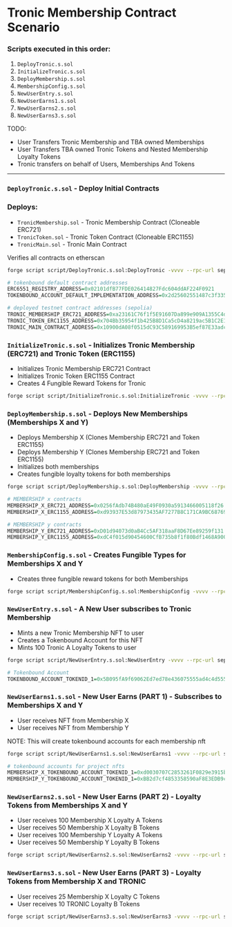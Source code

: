# Tronic Membership Contract Scenario

### Scripts executed in this order:

1. `DeployTronic.s.sol`
2. `InitializeTronic.s.sol`
3. `DeployMembership.s.sol`
4. `MembershipConfig.s.sol`
5. `NewUserEntry.s.sol`
6. `NewUserEarns1.s.sol`
7. `NewUserEarns2.s.sol`
8. `NewUserEarns3.s.sol`

TODO:

- User Transfers Tronic Membership and TBA owned Memberships
- User Transfers TBA owned Tronic Tokens and Nested Membership Loyalty Tokens
- Tronic transfers on behalf of Users, Memberships And Tokens

---

### `DeployTronic.s.sol` - Deploy Initial Contracts

### Deploys:

- `TronicMembership.sol` - Tronic Membership Contract (Cloneable ERC721)
- `TronicToken.sol` - Tronic Token Contract (Cloneable ERC1155)
- `TronicMain.sol` - Tronic Main Contract

Verifies all contracts on etherscan

```bash
forge script script/DeployTronic.s.sol:DeployTronic -vvvv --rpc-url sepolia --broadcast --verify
```

```r
# tokenbound default contract addresses
ERC6551_REGISTRY_ADDRESS=0x02101dfB77FDE026414827Fdc604ddAF224F0921
TOKENBOUND_ACCOUNT_DEFAULT_IMPLEMENTATION_ADDRESS=0x2d25602551487c3f3354dd80d76d54383a243358

# deployed testnet contract addresses (sepolia)
TRONIC_MEMBERSHIP_ERC721_ADDRESS=0xa23161C76f1f5E91607Da899e909A1355C4dAAcb
TRONIC_TOKEN_ERC1155_ADDRESS=0x704Bb35954f1b425B8D1Ca5cD4a8219ac5B1C2E1
TRONIC_MAIN_CONTRACT_ADDRESS=0x10900dA08f0515dC93C589169953B5ef87E33adc

```

### `InitializeTronic.s.sol` - Initializes Tronic Membership (ERC721) and Tronic Token (ERC1155)

- Initializes Tronic Membership ERC721 Contract
- Initializes Tronic Token ERC1155 Contract
- Creates 4 Fungible Reward Tokens for Tronic

```bash
forge script script/InitializeTronic.s.sol:InitializeTronic -vvvv --rpc-url sepolia --broadcast
```

### `DeployMembership.s.sol` - Deploys New Memberships (Memberships X and Y)

- Deploys Membership X (Clones Membership ERC721 and Token ERC1155)
- Deploys Membership Y (Clones Membership ERC721 and Token ERC1155)
- Initializes both memberships
- Creates fungible loyalty tokens for both memberships

```bash
forge script script/DeployMembership.s.sol:DeployMembership -vvvv --rpc-url sepolia --broadcast
```

```r
# MEMBERSHIP x contracts
MEMBERSHIP_X_ERC721_ADDRESS=0x0256fAdb74B480aE49F0930a5913466005118f26
MEMBERSHIP_X_ERC1155_ADDRESS=0xd93937E53d87973435AF7277B8C171CA9BC68769

# MEMBERSHIP y contracts
MEMBERSHIP_Y_ERC721_ADDRESS=0xD01d94073d0aB4Cc5AF318aaF8D67Ee89259f131
MEMBERSHIP_Y_ERC1155_ADDRESS=0xdC4f015d90454600CfB735b8f1f80Bdf1468A900
```

### `MembershipConfig.s.sol` - Creates Fungible Types for Memberships X and Y

- Creates three fungible reward tokens for both Memberships

```bash
forge script script/MembershipConfig.s.sol:MembershipConfig -vvvv --rpc-url sepolia --broadcast
```

### `NewUserEntry.s.sol` - A New User subscribes to Tronic Membership

- Mints a new Tronic Membership NFT to user
- Creates a Tokenbound Account for this NFT
- Mints 100 Tronic A Loyalty Tokens to user

```bash
forge script script/NewUserEntry.s.sol:NewUserEntry -vvvv --rpc-url sepolia --broadcast
```

```r
# Tokenbound Account
TOKENBOUND_ACCOUNT_TOKENID_1=0x5B095fA9f69062Ed7ed78e436075555ad4c4d555
```

### `NewUserEarns1.s.sol` - New User Earns (PART 1) - Subscribes to Memberships X and Y

- User receives NFT from Membership X
- User receives NFT from Membership Y

NOTE: This will create tokenbound accounts for each membership nft

```bash
forge script script/NewUserEarns1.s.sol:NewUserEarns1 -vvvv --rpc-url sepolia --broadcast
```

```r
# tokenbound accounts for project nfts
MEMBERSHIP_X_TOKENBOUND_ACCOUNT_TOKENID_1=0xd0030707C2853261F0829e3915b3b16B94ba6429
MEMBERSHIP_Y_TOKENBOUND_ACCOUNT_TOKENID_1=0xBB2d7cf4853358590aF8E3EDB9c5b1740673BA52
```

### `NewUserEarns2.s.sol` - New User Earns (PART 2) - Loyalty Tokens from Memberships X and Y

- User receives 100 Membership X Loyalty A Tokens
- User receives 50 Membership X Loyalty B Tokens
- User receives 100 Membership Y Loyalty A Tokens
- User receives 50 Membership Y Loyalty B Tokens

```bash
forge script script/NewUserEarns2.s.sol:NewUserEarns2 -vvvv --rpc-url sepolia --broadcast
```

### `NewUserEarns3.s.sol` - New User Earns (PART 3) - Loyalty Tokens from Membership X and TRONIC

- User receives 25 Membership X Loyalty C Tokens
- User receives 10 TRONIC Loyalty B Tokens

```bash
forge script script/NewUserEarns3.s.sol:NewUserEarns3 -vvvv --rpc-url sepolia --broadcast
```
